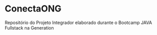 # ConectaONG
Repositório do Projeto Integrador elaborado durante o Bootcamp JAVA Fullstack na Generation
